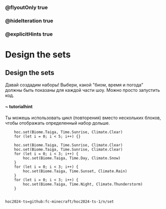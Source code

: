 ### @flyoutOnly true
### @hideIteration true
### @explicitHints true

# Design the sets

## Design the sets
Давай создадим наборы! Выбери, какой "биом, время и погода" должны быть показаны для каждой части шоу. Можно просто запустить код.

#### ~ tutorialhint
Ты можешь использовать цикл (повторения) вместо нескольких блоков, чтобы отображать определенный набор дольше.

```ghost
    hoc.set(Biome.Taiga, Time.Sunrise, Climate.Clear)
    for (let i = 0; i < 5; i++) {}
```
```template
    hoc.set(Biome.Taiga, Time.Sunrise, Climate.Clear)
    hoc.set(Biome.Taiga, Time.Sunrise, Climate.Clear)
    for (let i = 0; i < 3; i++) {
        hoc.set(Biome.Taiga, Time.Day, Climate.Snow)
    }
    for (let i = 0; i < 3; i++) {
        hoc.set(Biome.Taiga, Time.Sunset, Climate.Rain)
    }
    for (let i = 0; i < 3; i++) {
        hoc.set(Biome.Taiga, Time.Night, Climate.Thunderstorm)
    }
    
```

```package
hoc2024-ts=github:fc-minecraft/hoc2024-ts-1/n/set
```